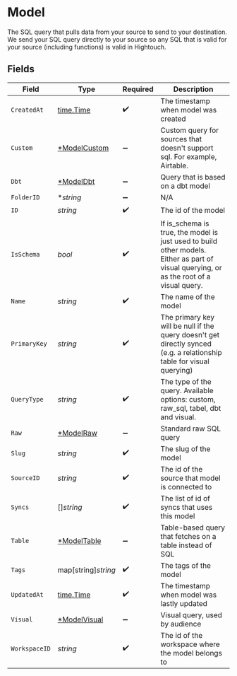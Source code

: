 # Model

The SQL query that pulls data from your source to send to your destination.
We send your SQL query directly to your source so any SQL that is valid for your source (including functions) is valid in Hightouch.


## Fields

| Field                                                                                                                                    | Type                                                                                                                                     | Required                                                                                                                                 | Description                                                                                                                              |
| ---------------------------------------------------------------------------------------------------------------------------------------- | ---------------------------------------------------------------------------------------------------------------------------------------- | ---------------------------------------------------------------------------------------------------------------------------------------- | ---------------------------------------------------------------------------------------------------------------------------------------- |
| `CreatedAt`                                                                                                                              | [time.Time](https://pkg.go.dev/time#Time)                                                                                                | :heavy_check_mark:                                                                                                                       | The timestamp when model was created                                                                                                     |
| `Custom`                                                                                                                                 | [*ModelCustom](../../models/shared/modelcustom.md)                                                                                       | :heavy_minus_sign:                                                                                                                       | Custom query for sources that doesn't support sql. For example, Airtable.                                                                |
| `Dbt`                                                                                                                                    | [*ModelDbt](../../models/shared/modeldbt.md)                                                                                             | :heavy_minus_sign:                                                                                                                       | Query that is based on a dbt model                                                                                                       |
| `FolderID`                                                                                                                               | **string*                                                                                                                                | :heavy_minus_sign:                                                                                                                       | N/A                                                                                                                                      |
| `ID`                                                                                                                                     | *string*                                                                                                                                 | :heavy_check_mark:                                                                                                                       | The id of the model                                                                                                                      |
| `IsSchema`                                                                                                                               | *bool*                                                                                                                                   | :heavy_check_mark:                                                                                                                       | If is_schema is true, the model is just used to build other models.<br/>Either as part of visual querying, or as the root of a visual query. |
| `Name`                                                                                                                                   | *string*                                                                                                                                 | :heavy_check_mark:                                                                                                                       | The name of the model                                                                                                                    |
| `PrimaryKey`                                                                                                                             | *string*                                                                                                                                 | :heavy_check_mark:                                                                                                                       | The primary key will be null if the query doesn't get directly synced (e.g. a relationship table for visual querying)                    |
| `QueryType`                                                                                                                              | *string*                                                                                                                                 | :heavy_check_mark:                                                                                                                       | The type of the query. Available options: custom, raw_sql, tabel, dbt and visual.                                                        |
| `Raw`                                                                                                                                    | [*ModelRaw](../../models/shared/modelraw.md)                                                                                             | :heavy_minus_sign:                                                                                                                       | Standard raw SQL query                                                                                                                   |
| `Slug`                                                                                                                                   | *string*                                                                                                                                 | :heavy_check_mark:                                                                                                                       | The slug of the model                                                                                                                    |
| `SourceID`                                                                                                                               | *string*                                                                                                                                 | :heavy_check_mark:                                                                                                                       | The id of the source that model is connected to                                                                                          |
| `Syncs`                                                                                                                                  | []*string*                                                                                                                               | :heavy_check_mark:                                                                                                                       | The list of id of syncs that uses this model                                                                                             |
| `Table`                                                                                                                                  | [*ModelTable](../../models/shared/modeltable.md)                                                                                         | :heavy_minus_sign:                                                                                                                       | Table-based query that fetches on a table instead of SQL                                                                                 |
| `Tags`                                                                                                                                   | map[string]*string*                                                                                                                      | :heavy_check_mark:                                                                                                                       | The tags of the model                                                                                                                    |
| `UpdatedAt`                                                                                                                              | [time.Time](https://pkg.go.dev/time#Time)                                                                                                | :heavy_check_mark:                                                                                                                       | The timestamp when model was lastly updated                                                                                              |
| `Visual`                                                                                                                                 | [*ModelVisual](../../models/shared/modelvisual.md)                                                                                       | :heavy_minus_sign:                                                                                                                       | Visual query, used by audience                                                                                                           |
| `WorkspaceID`                                                                                                                            | *string*                                                                                                                                 | :heavy_check_mark:                                                                                                                       | The id of the workspace where the model belongs to                                                                                       |